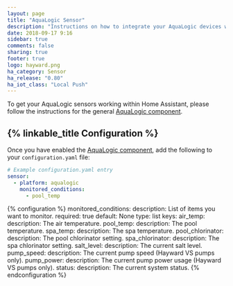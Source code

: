 ```yaml
---
layout: page
title: "AquaLogic Sensor"
description: "Instructions on how to integrate your AquaLogic devices within Home Assistant."
date: 2018-09-17 9:16
sidebar: true
comments: false
sharing: true
footer: true
logo: hayward.png
ha_category: Sensor
ha_release: "0.80"
ha_iot_class: "Local Push"
---
```


To get your AquaLogic sensors working within Home Assistant, please follow the instructions for the general [AquaLogic component](/components/aqualogic).

## {% linkable_title Configuration %}

Once you have enabled the [AquaLogic component](/components/aqualogic), add the following to your `configuration.yaml` file:

```yaml
# Example configuration.yaml entry
sensor:
  - platform: aqualogic
    monitored_conditions:
      - pool_temp
```

{% configuration %}
monitored_conditions:
  description: List of items you want to monitor.
  required: true
  default: None
  type: list
  keys:
    air_temp:
      description: The air temperature.
    pool_temp:
      description: The pool temperature.
    spa_temp:
      description: The spa temperature.
    pool_chlorinator: 
      description: The pool chlorinator setting.
    spa_chlorinator: 
      description: The spa chlorinator setting.
    salt_level:
      description: The current salt level.
    pump_speed:
      description: The current pump speed (Hayward VS pumps only).
    pump_power:
      description: The current pump power usage (Hayward VS pumps only).
    status:
      description: The current system status.
{% endconfiguration %}
